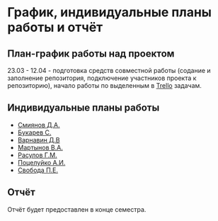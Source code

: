 # График, индивидуальные планы работы и отчёт

## План-график работы над проектом

23.03 - 12.04 - подготовка средств совместной работы (содание и заполнение репозитория, подключение участников проекта к репозиторию), начало работы по выделенным в [Trello](https://trello.com/b/yL2B2QBY/%D0%BF%D1%80%D0%BE%D0%B5%D0%BA%D1%82) задачам. 

## Индивидуальные планы работы

- [Смиянов Д.А.](Smiyanov_DA.md)
- [Букарев С.](Bukarev_SV.md)
- [Варнавин Д.В](Varnavin_DV.md)
- [Мартынов В.А.](Martinov_VA.md)
- [Расулов Г.М.](Rasulov_GM.md)
- [Поцелуйко А.И.](Poceluyko_AI.md)
- [Свобода П.Е.](Svoboda_PE.md)

## Отчёт

Отчёт будет предоставлен в конце семестра.
